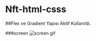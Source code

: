 # Nft-html-csss

##Flex ve Gradient Yapısı Aktif Kullanıldı.

###screen
![screen gif](https://github.com/zeynepdeli/Nft-html-csss/assets/129688573/4f63f72b-9d36-4d55-ac03-647a83e08aae)
